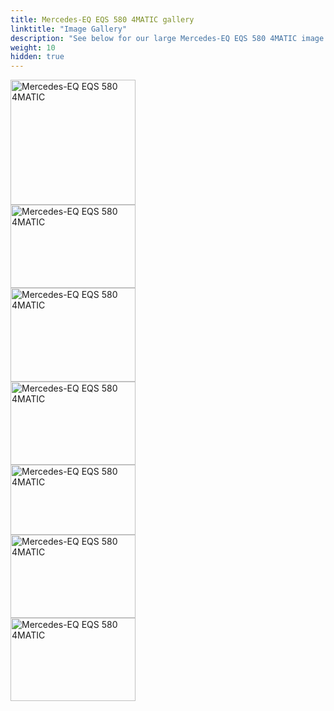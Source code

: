 ```yaml
---
title: Mercedes-EQ EQS 580 4MATIC gallery
linktitle: "Image Gallery"
description: "See below for our large Mercedes-EQ EQS 580 4MATIC image gallery. Click pictures for high-resolution versions."
weight: 10
hidden: true
---
```

<!-- markdownlint-disable MD033 -->
<div class="pswp-gallery pswp-grid-container" id ="my-gallery">
<div class="pswp-grid-item">
<a href="https://media.evkx.net/multimedia/models/mercedes/eqs/eqs_580_4matic/ambientlight_1.jpg"
data-pswp-src="https://media.evkx.net/multimedia/models/mercedes/eqs/eqs_580_4matic/ambientlight_1.jpg"
data-pswp-width="3000"
data-pswp-height="3000" 
target="_blank">
<img src="https://media.evkx.net/multimedia/models/mercedes/eqs/eqs_580_4matic/ambientlight_1_xst.jpg" alt="Mercedes-EQ EQS 580 4MATIC" width="200px" height="200px" />
</a>
</div>
<div class="pswp-grid-item">
<a href="https://media.evkx.net/multimedia/models/mercedes/eqs/eqs_580_4matic/charging_1.jpg"
data-pswp-src="https://media.evkx.net/multimedia/models/mercedes/eqs/eqs_580_4matic/charging_1.jpg"
data-pswp-width="3000"
data-pswp-height="2000" 
target="_blank">
<img src="https://media.evkx.net/multimedia/models/mercedes/eqs/eqs_580_4matic/charging_1_xst.jpg" alt="Mercedes-EQ EQS 580 4MATIC" width="200px" height="133px" />
</a>
</div>
<div class="pswp-grid-item">
<a href="https://media.evkx.net/multimedia/models/mercedes/eqs/eqs_580_4matic/frontseats_1.jpg"
data-pswp-src="https://media.evkx.net/multimedia/models/mercedes/eqs/eqs_580_4matic/frontseats_1.jpg"
data-pswp-width="3000"
data-pswp-height="2250" 
target="_blank">
<img src="https://media.evkx.net/multimedia/models/mercedes/eqs/eqs_580_4matic/frontseats_1_xst.jpg" alt="Mercedes-EQ EQS 580 4MATIC" width="200px" height="150px" />
</a>
</div>
<div class="pswp-grid-item">
<a href="https://media.evkx.net/multimedia/models/mercedes/eqs/eqs_580_4matic/main_1.jpg"
data-pswp-src="https://media.evkx.net/multimedia/models/mercedes/eqs/eqs_580_4matic/main_1.jpg"
data-pswp-width="3000"
data-pswp-height="2000" 
target="_blank">
<img src="https://media.evkx.net/multimedia/models/mercedes/eqs/eqs_580_4matic/main_1_xst.jpg" alt="Mercedes-EQ EQS 580 4MATIC" width="200px" height="133px" />
</a>
</div>
<div class="pswp-grid-item">
<a href="https://media.evkx.net/multimedia/models/mercedes/eqs/eqs_580_4matic/screens_1.jpg"
data-pswp-src="https://media.evkx.net/multimedia/models/mercedes/eqs/eqs_580_4matic/screens_1.jpg"
data-pswp-width="3000"
data-pswp-height="1687" 
target="_blank">
<img src="https://media.evkx.net/multimedia/models/mercedes/eqs/eqs_580_4matic/screens_1_xst.jpg" alt="Mercedes-EQ EQS 580 4MATIC" width="200px" height="112px" />
</a>
</div>
<div class="pswp-grid-item">
<a href="https://media.evkx.net/multimedia/models/mercedes/eqs/eqs_580_4matic/secondrowseats_1.jpg"
data-pswp-src="https://media.evkx.net/multimedia/models/mercedes/eqs/eqs_580_4matic/secondrowseats_1.jpg"
data-pswp-width="3000"
data-pswp-height="2000" 
target="_blank">
<img src="https://media.evkx.net/multimedia/models/mercedes/eqs/eqs_580_4matic/secondrowseats_1_xst.jpg" alt="Mercedes-EQ EQS 580 4MATIC" width="200px" height="133px" />
</a>
</div>
<div class="pswp-grid-item">
<a href="https://media.evkx.net/multimedia/models/mercedes/eqs/eqs_580_4matic/trunk_1.jpg"
data-pswp-src="https://media.evkx.net/multimedia/models/mercedes/eqs/eqs_580_4matic/trunk_1.jpg"
data-pswp-width="3000"
data-pswp-height="2000" 
target="_blank">
<img src="https://media.evkx.net/multimedia/models/mercedes/eqs/eqs_580_4matic/trunk_1_xst.jpg" alt="Mercedes-EQ EQS 580 4MATIC" width="200px" height="133px" />
</a>
</div>
</div>
<script type="module">
  import PhotoSwipeLightbox from '/js/photoswipe-lightbox.esm.js';
    const lightbox = new PhotoSwipeLightbox({
       gallery: '#my-gallery',
        children: 'a',
        pswpModule: () => import('/js/photoswipe.esm.js')
    });
lightbox.init();
</script>
